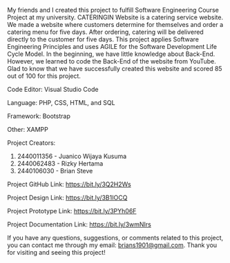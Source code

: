 My friends and I created this project to fulfill Software Engineering Course Project at my university. 
CATERINGIN Website is a catering service website. We made a website where customers determine for themselves 
and order a catering menu for five days. After ordering, catering will be delivered directly to the customer for five days. 
This project applies Software Engineering Principles and uses AGILE for the Software Development Life Cycle Model. 
In the beginning, we have little knowledge about Back-End. However, we learned to code the Back-End of the website from YouTube. 
Glad to know that we have successfully created this website and scored 85 out of 100 for this project. 

Code Editor: Visual Studio Code

Language: PHP, CSS, HTML, and SQL

Framework: Bootstrap

Other: XAMPP

Project Creators:
1. 2440011356 - Juanico Wijaya Kusuma 
2. 2440062483 - Rizky Hertama
3. 2440106030 - Brian Steve

Project GitHub Link: https://bit.ly/3Q2H2Ws

Project Design Link: https://bit.ly/3B1IOCQ

Project Prototype Link: https://bit.ly/3PYh06F

Project Documentation Link: https://bit.ly/3wmNIrs

If you have any questions, suggestions, or comments related to this project, you can contact me through my email: 
brians1901@gmail.com. Thank you for visiting and seeing this project!
